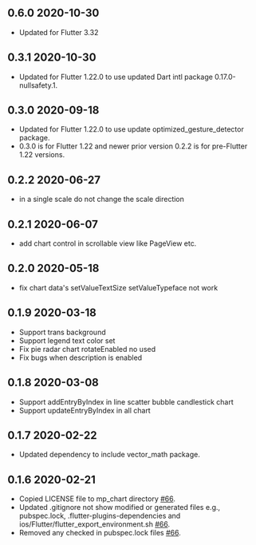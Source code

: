 ## 0.6.0 2020-10-30
* Updated for Flutter 3.32
## 0.3.1 2020-10-30
* Updated for Flutter 1.22.0 to use updated Dart intl package 0.17.0-nullsafety.1.
## 0.3.0 2020-09-18
* Updated for Flutter 1.22.0 to use update optimized_gesture_detector package.
* 0.3.0 is for Flutter 1.22 and newer prior version 0.2.2 is for pre-Flutter 1.22 versions. 
## 0.2.2 2020-06-27
* in a single scale do not change the scale direction
## 0.2.1 2020-06-07
* add chart control in scrollable view like PageView etc.
## 0.2.0 2020-05-18
* fix chart data's setValueTextSize setValueTypeface not work
## 0.1.9 2020-03-18
* Support trans background
* Support legend text color set
* Fix pie radar chart rotateEnabled no used
* Fix bugs when description is enabled
## 0.1.8 2020-03-08
* Support addEntryByIndex in line scatter bubble candlestick chart
* Support updateEntryByIndex in all chart
## 0.1.7 2020-02-22
* Updated dependency to include vector_math package.
## 0.1.6 2020-02-21
* Copied LICENSE file to mp_chart directory [#66](https://github.com/SunPointed/MPFlutterChart/pull/66).
* Updated .gitignore not show modified or generated files e.g., pubspec.lock, .flutter-plugins-dependencies and ios/Flutter/flutter_export_environment.sh [#66](https://github.com/SunPointed/MPFlutterChart/pull/66).
* Removed any checked in pubspec.lock files [#66](https://github.com/SunPointed/MPFlutterChart/pull/66).